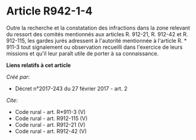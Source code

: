 # Article R942-1-4

Outre la recherche et la constatation des infractions dans la zone relevant du ressort des comités mentionnés aux articles R.
912-21, R. 912-42 et R. 912-115, les gardes jurés adressent à l'autorité mentionnée à l'article R. * 911-3 tout signalement
ou observation recueilli dans l'exercice de leurs missions et qu'il leur paraît utile de porter à sa connaissance.

**Liens relatifs à cet article**

_Créé par_:

  - Décret n°2017-243 du 27 février 2017 - art. 2

_Cite_:

  - Code rural - art. R*911-3 (V)
  - Code rural - art. R912-115 (V)
  - Code rural - art. R912-21 (V)
  - Code rural - art. R912-42 (V)
